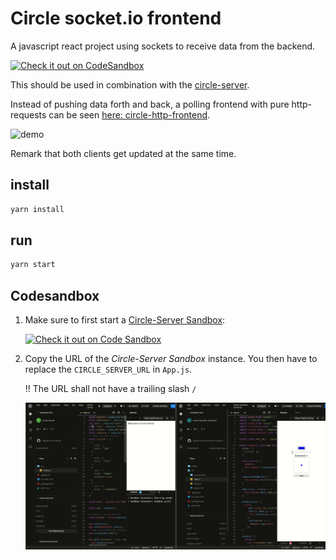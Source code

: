 # Circle socket.io frontend

A javascript react project using sockets to receive data from the backend.

[![Check it out on CodeSandbox](https://codesandbox.io/static/img/play-codesandbox.svg)](https://codesandbox.io/s/github/lebalz/circle-socketio-frontend)

This should be used in combination with the [circle-server](https://github.com/lebalz/circle-server).

Instead of pushing data forth and back, a polling frontend with pure http-requests can be seen [here: circle-http-frontend](https://github.com/lebalz/circle-http-frontend).

![demo](docs/circles-socketio.gif)

Remark that both clients get updated at the same time.

## install

```sh
yarn install
```

## run
```sh
yarn start
```

## Codesandbox

1. Make sure to first start a [Circle-Server Sandbox](https://codesandbox.io/s/github/lebalz/circle-server):
  
    [![Check it out on Code Sandbox](https://codesandbox.io/static/img/play-codesandbox.svg)](https://codesandbox.io/s/github/lebalz/circle-server)

2. Copy the URL of the *Circle-Server Sandbox* instance. You then have to replace the `CIRCLE_SERVER_URL` in `App.js`.

    !! The URL shall not have a trailing slash `/`

    ![config](docs/circle-frontend-config.gif)